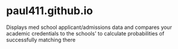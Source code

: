 # paul411.github.io
Displays med school applicant/admissions data and compares your academic credentials to the schools' to calculate probabilities of successfully matching there
